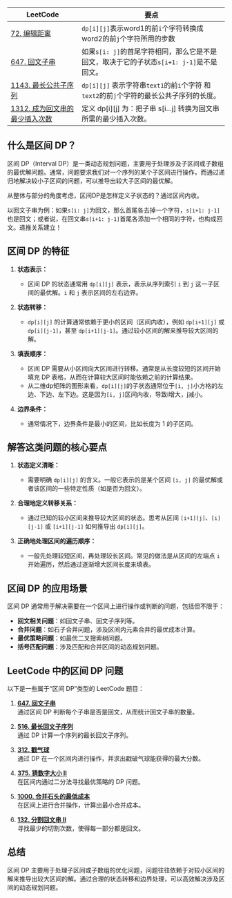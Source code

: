 |LeetCode|要点|
|----------------|----------------|
| [72. 编辑距离][github-leetcode-72] | `dp[i][j]`表示word1的前`i`个字符转换成word2的前`j`个字符所用的步数 |
|[647. 回文子串][github-leetcode647]|如果`s[i: j]`的首尾字符相同，那么它是不是回文，取决于它的子状态`s[i+1: j-1]`是不是回文。|
|[1143. 最长公共子序列][github-leetcode1143]|`dp[i][j]` 表示字符串`text1`的前`i`个字符 和 `text2`的前`j`个字符的最长公共子序列的长度。|
|[1312. 成为回文串的最少插入次数][github-leetcode1312]|定义 dp[i][j] 为：把子串 s[i...j] 转换为回文串所需的最少插入次数。|

## 什么是区间 DP？

区间 DP（Interval DP）是一类动态规划问题，主要用于处理涉及子区间或子数组的最优解问题。通常，问题要求我们对一个序列的某个子区间进行操作，而通过递归地解决较小子区间的问题，可以推导出较大子区间的最优解。


从整体与部分的角度考虑，区间DP是怎样定义子状态的？通过区间内收。


以回文子串为例：如果`s[i: j]`为回文，那么首尾各去掉一个字符，`s[i+1: j-1]`也是回文；或者说，在回文串`s[i+1: j-1]`首尾各添加一个相同的字符，也构成回文。递推关系建立！

## 区间 DP 的特征

1. **状态表示：**
   - 区间 DP 的状态通常用 `dp[i][j]` 表示，表示从序列索引 `i` 到 `j` 这一子区间的最优解。`i` 和 `j` 表示区间的左右边界。

2. **状态转移：**
   - `dp[i][j]` 的计算通常依赖于更小的区间（区间内收），例如 `dp[i+1][j]` 或 `dp[i][j-1]`，甚至 `dp[i+1][j-1]`。通过较小区间的解来推导较大区间的解。

3. **填表顺序：**
   - 区间 DP 需要从小区间向大区间进行转移。通常是从长度较短的区间开始填充 DP 表格，从而在计算较大区间时能依赖之前的计算结果。
   - 从二维dp矩阵的图形来看，`dp[i][j]`的子状态通常位于`[i, j]`小方格的左边、下边、左下边。这是因为`[i, j]`区间内收，导致i增大，j减小。

4. **边界条件：**
   - 通常情况下，边界条件是最小的区间，比如长度为 1 的子区间。

## 解答这类问题的核心要点

1. **状态定义清晰：**
   - 需要明确 `dp[i][j]` 的含义。一般它表示的是某个区间 `[i, j]` 的最优解或者该区间的一些特定性质（如是否为回文）。

2. **合理地定义转移关系：**
   - 通过已知的较小区间来推导较大区间的状态。思考从区间 `[i+1][j]`、`[i][j-1]` 或 `[i+1][j-1]` 如何推导出 `dp[i][j]`。

3. **正确地处理区间的遍历顺序：**
   - 一般先处理较短区间，再处理较长区间。常见的做法是从区间的左端点 `i` 开始遍历，然后通过逐渐增大区间长度来填表。

## 区间 DP 的应用场景

区间 DP 通常用于解决需要在一个区间上进行操作或判断的问题，包括但不限于：
- **回文相关问题**：如回文子串、回文子序列等。
- **合并问题**：如石子合并问题，涉及区间内元素合并的最优成本计算。
- **最优策略问题**：如最优二叉搜索树问题。
- **括号匹配问题**：涉及匹配和合并区间的动态规划问题。

## LeetCode 中的区间 DP 问题

以下是一些属于“区间 DP”类型的 LeetCode 题目：

1. **[647. 回文子串](https://leetcode.cn/problems/palindromic-substrings/)**  
   通过区间 DP 判断每个子串是否是回文，从而统计回文子串的数量。

2. **[516. 最长回文子序列](https://leetcode.cn/problems/longest-palindromic-subsequence/)**  
   通过 DP 计算一个序列的最长回文子序列。

3. **[312. 戳气球](https://leetcode.cn/problems/burst-balloons/)**  
   通过 DP 在一个区间内进行操作，并求出戳破气球能获得的最大分数。

4. **[375. 猜数字大小 II](https://leetcode.cn/problems/guess-number-higher-or-lower-ii/)**  
   在区间内通过二分法寻找最优策略的 DP 问题。

5. **[1000. 合并石头的最低成本](https://leetcode.cn/problems/minimum-cost-to-merge-stones/)**  
   在区间上进行合并操作，计算出最小合并成本。

6. **[132. 分割回文串 II](https://leetcode.cn/problems/palindrome-partitioning-ii/)**  
   寻找最少的切割次数，使得每一部分都是回文。

## 总结

区间 DP 主要用于处理子区间或子数组的优化问题，问题往往依赖于对较小区间的解来推导出较大区间的解。通过合理的状态转移和边界处理，可以高效解决涉及区间的动态规划问题。


[github-leetcode-72]: ../../0072.%20Edit%20Distance/0072_minDistance.h
[github-leetcode647]: https://github.com/bigwindlee/LeetCode/blob/master/0647.%20Palindromic%20Substrings/0647_countSubstrings.h
[github-leetcode1143]: https://github.com/bigwindlee/LeetCode/tree/master/1143.%20Longest%20Common%20Subsequence
[github-leetcode1312]: https://github.com/bigwindlee/LeetCode/blob/master/1312.%20Minimum%20Insertion%20Steps/1312_minInsertions.h
